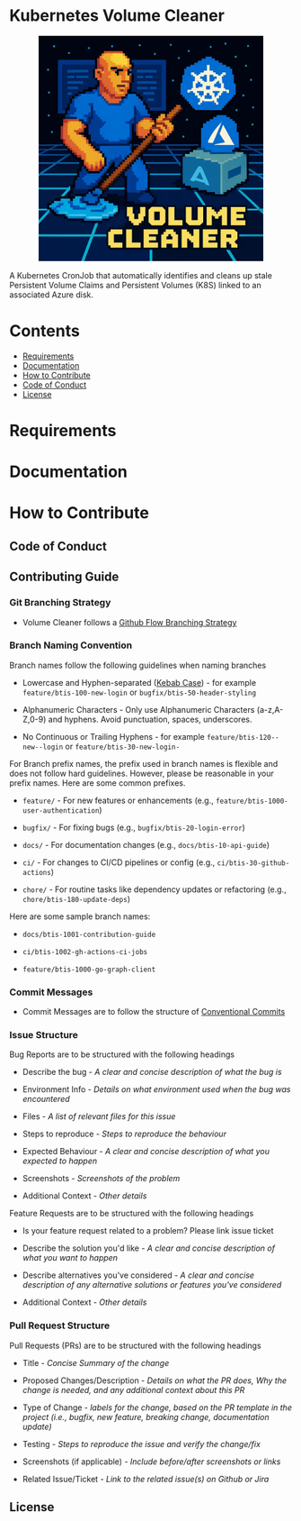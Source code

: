 # Kubernetes Volume Cleaner

<p align="center">
    <img src="./assets/volume-cleaner.jpg" alt="Volume Cleaner Logo" width="400"/>
</p>

A Kubernetes CronJob that automatically identifies and cleans up stale Persistent Volume Claims and Persistent Volumes (K8S) linked to an associated Azure disk.

# Contents

- [Requirements](#-requirements)
- [Documentation](#-documentation)
- [How to Contribute](#-how-to-contribute)
- [Code of Conduct](#code-of-conduct)
- [License](#-license)

# Requirements

# Documentation

# How to Contribute

## Code of Conduct

## Contributing Guide

### Git Branching Strategy

- Volume Cleaner follows a [Github Flow Branching Strategy](https://www.gitkraken.com/learn/git/best-practices/git-branch-strategy#github-flow-branch-strategy)

### Branch Naming Convention

Branch names follow the following guidelines when naming branches

- Lowercase and Hyphen-separated ([Kebab Case](https://developer.mozilla.org/en-US/docs/Glossary/Kebab_case)) - for example `feature/btis-100-new-login` or `bugfix/btis-50-header-styling`

- Alphanumeric Characters - Only use Alphanumeric Characters (a-z,A-Z,0-9) and hyphens. Avoid punctuation, spaces, underscores.

- No Continuous or Trailing Hyphens - for example `feature/btis-120--new--login` or `feature/btis-30-new-login-` 


For Branch prefix names, the prefix used in branch names is flexible and does not follow hard guidelines. However, please be reasonable in your prefix names. Here are some common prefixes.

- `feature/` - For new features or enhancements (e.g., `feature/btis-1000-user-authentication`)

- `bugfix/` - For fixing bugs (e.g., `bugfix/btis-20-login-error`)

- `docs/` - For documentation changes (e.g., `docs/btis-10-api-guide`)

- `ci/` - For changes to CI/CD pipelines or config (e.g., `ci/btis-30-github-actions`)

- `chore/` - For routine tasks like dependency updates or refactoring (e.g., `chore/btis-180-update-deps`)

Here are some sample branch names:

- `docs/btis-1001-contribution-guide`

- `ci/btis-1002-gh-actions-ci-jobs`

- `feature/btis-1000-go-graph-client`

### Commit Messages

- Commit Messages are to follow the structure of [Conventional Commits](https://www.conventionalcommits.org/en/v1.0.0/#specification)

### Issue Structure

Bug Reports are to be structured with the following headings

- Describe the bug - _A clear and concise description of what the bug is_ 

- Environment Info - _Details on what environment used when the bug was encountered_

- Files - _A list of relevant files for this issue_

- Steps to reproduce - _Steps to reproduce the behaviour_

- Expected Behaviour - _A clear and concise description of what you expected to happen_

- Screenshots - _Screenshots of the problem_

- Additional Context - _Other details_ 

Feature Requests are to be structured with the following headings

- Is your feature request related to a problem? Please link issue ticket

- Describe the solution you'd like - _A clear and concise description of what you want to happen_

- Describe alternatives you've considered - _A clear and concise description of any alternative solutions or features you've considered_

- Additional Context - _Other details_

### Pull Request Structure

Pull Requests (PRs) are to be structured with the following headings

- Title - _Concise Summary of the change_

- Proposed Changes/Description - _Details on what the PR does, Why the change is needed, and any additional context about this PR_

- Type of Change - _labels for the change, based on the PR template in the project (i.e., bugfix, new feature, breaking change, documentation update)_

- Testing - _Steps to reproduce the issue and verify the change/fix_

- Screenshots (if applicable) - _Include before/after screenshots or links_

- Related Issue/Ticket - _Link to the related issue(s) on Github or Jira_

## License

